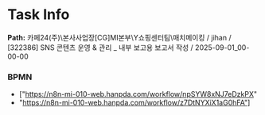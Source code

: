 # Task Info

**Path:** 카페24(주)\본사사업장\[CG]MI본부\Y쇼핑센터팀\매치메이킹 / jihan / [322386] SNS 콘텐츠 운영 & 관리 _ 내부 보고용 보고서 작성 / 2025-09-01_00-00-00

### BPMN
- ["https://n8n-mi-010-web.hanpda.com/workflow/npSYW8xNJ7eDzkPX"
- "https://n8n-mi-010-web.hanpda.com/workflow/z7DtNYXiX1aG0hFA"]

